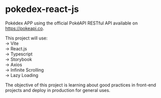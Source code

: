 # pokedex-react-js

Pokédex APP using the official PokéAPI RESTful API available on https://pokeapi.co.

This project will use:  <br />
  -> Vite  <br />
  -> React.js  <br />
  -> Typescript  <br />
  -> Storybook  <br />
  -> Axios  <br />
  -> Infinite Scrolling  <br />
  -> Lazy Loading  <br />
  
The objective of this project is learning about good practices in front-end projects and deploy in production for general uses.
